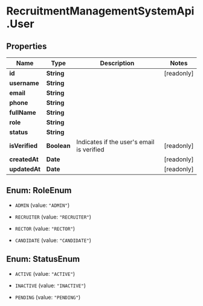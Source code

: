 # RecruitmentManagementSystemApi.User

## Properties

Name | Type | Description | Notes
------------ | ------------- | ------------- | -------------
**id** | **String** |  | [readonly] 
**username** | **String** |  | 
**email** | **String** |  | 
**phone** | **String** |  | 
**fullName** | **String** |  | 
**role** | **String** |  | 
**status** | **String** |  | 
**isVerified** | **Boolean** | Indicates if the user&#39;s email is verified | [readonly] 
**createdAt** | **Date** |  | [readonly] 
**updatedAt** | **Date** |  | [readonly] 



## Enum: RoleEnum


* `ADMIN` (value: `"ADMIN"`)

* `RECRUITER` (value: `"RECRUITER"`)

* `RECTOR` (value: `"RECTOR"`)

* `CANDIDATE` (value: `"CANDIDATE"`)





## Enum: StatusEnum


* `ACTIVE` (value: `"ACTIVE"`)

* `INACTIVE` (value: `"INACTIVE"`)

* `PENDING` (value: `"PENDING"`)




